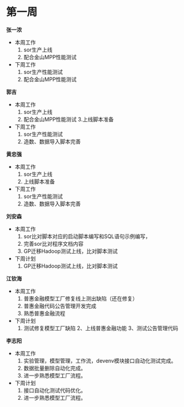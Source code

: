 # 第一周

**张一浓**
- 本周工作
  1. sor生产上线
  2. 配合金山MPP性能测试
- 下周工作
  1. sor生产性能测试
  2. 配合金山MPP性能测试

**郭吉**
- 本周工作
  1. sor生产上线
  2. 配合金山MPP性能测试
  3.上线脚本准备
- 下周工作
  1. sor生产性能测试
  2. 造数、数据导入脚本完善
 
**黄忠强**
- 本周工作
  1. sor生产上线
  2. 上线脚本准备
- 下周工作
  1. sor生产性能测试
  2. 造数、数据导入脚本完善
  
**刘安森**
- 本周工作
  1. sor比对脚本对应的启动脚本编写和SQL语句示例编写，
  2. 完善sor比对程序文档内容
  3. GP迁移Hadoop测试上线，比对脚本测试
- 下周计划
  1. GP迁移Hadoop测试上线，比对脚本测试
  
 **江钦海**
- 本周工作
  1. 普惠金融模型工厂修复线上测出缺陷（还在修复）
  2. 普惠金融代码公告管理开发完成
  3. 熟悉普惠金融流程
- 下周计划
  1. 测试修复模型工厂缺陷
  2、上线普惠金融功能
  3、测试公告管理代码

 **李志阳**
- 本周工作
  1. 实验管理，模型管理，工作流，devenv模块接口自动化测试完成。
  2. 数据批量删除自动化完成。
  3. 进一步熟悉模型工厂流程。
- 下周计划
  1. 接口自动化测试代码优化。
  2. 进一步熟悉模型工厂流程。

 